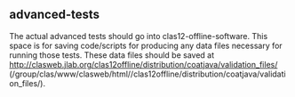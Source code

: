 ## advanced-tests

The actual advanced tests should go into clas12-offline-software.
This space is for saving code/scripts for producing any data files necessary for running those tests.
These data files should be saved at http://clasweb.jlab.org/clas12offline/distribution/coatjava/validation_files/ (/group/clas/www/clasweb/html//clas12offline/distribution/coatjava/validation_files/).
